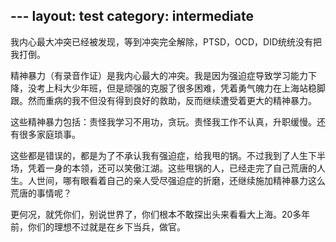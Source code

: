 ﻿﻿---
layout: test
category: intermediate
---
我内心最大冲突已经被发现，等到冲突完全解除，PTSD，OCD，DID统统没有把我打倒。

精神暴力（有录音作证）是我内心最大的冲突。我是因为强迫症导致学习能力下降，没考上科大少年班，但是顽强的克服了很多困难，凭着勇气魄力在上海站稳脚跟。然而重病的我不但没有得到良好的救助，反而继续遭受着更大的精神暴力。

这些精神暴力包括：责怪我学习不用功，贪玩。责怪我工作不认真，升职缓慢。还有很多家庭琐事。

这些都是错误的，都是为了不承认我有强迫症，给我甩的锅。不过我到了人生下半场，凭着一身的本领，还可以笑傲江湖。这些甩锅的人，已经走完了自己荒唐的人生。人世间，哪有眼看着自己的亲人受尽强迫症的折磨，还继续施加精神暴力这么荒唐的事情呢？

更何况，就凭你们，别说世界了，你们根本不敢探出头来看看大上海。20多年前，你们的理想不过就是在乡下当兵，做官。